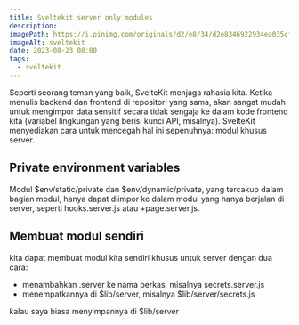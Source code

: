 ```yaml
---
title: Sveltekit server only modules
description:
imagePath: https://i.pinimg.com/originals/d2/e8/34/d2e8346922934ea035cf7c5a8b477ad8.jpg
imageAlt: sveltekit
date: 2023-08-23 08:00
tags:
  - sveltekit
---
```


Seperti seorang teman yang baik, SvelteKit menjaga rahasia kita. Ketika menulis backend dan frontend di repositori yang sama, akan sangat mudah untuk mengimpor data sensitif secara tidak sengaja ke dalam kode frontend kita (variabel lingkungan yang berisi kunci API, misalnya). SvelteKit menyediakan cara untuk mencegah hal ini sepenuhnya: modul khusus server.

## Private environment variables

Modul $env/static/private dan $env/dynamic/private, yang tercakup dalam bagian modul, hanya dapat diimpor ke dalam modul yang hanya berjalan di server, seperti hooks.server.js atau +page.server.js.

## Membuat modul sendiri

kita dapat membuat modul kita sendiri khusus untuk server dengan dua cara:

- menambahkan .server ke nama berkas, misalnya secrets.server.js
- menempatkannya di $lib/server, misalnya $lib/server/secrets.js

kalau saya biasa menyimpannya di $lib/server
